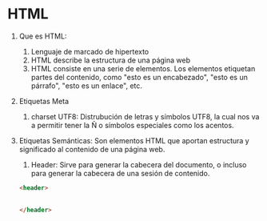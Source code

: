 # HTML #

1. Que es HTML: 
    1. Lenguaje de marcado de hipertexto
    2. HTML describe la estructura de una página web
    3. HTML consiste en una serie de elementos. Los elementos etiquetan partes del contenido, como "esto es un encabezado", "esto es un párrafo", "esto es un enlace", etc.

2. Etiquetas Meta
    1. charset UTF8: Distrubución de letras y símbolos UTF8, la cual nos va a permitir tener la Ñ o símbolos especiales como los acentos.

3. Etiquetas Semánticas: Son elementos HTML que aportan estructura y significado al contenido de una página web.

    1. Header: Sirve para generar la cabecera del documento, o incluso para generar la cabecera de una sesión de contenido.

    ```html
    <header>
        

    </header>    
    ```

   
